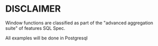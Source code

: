# DISCLAIMER

Window functions are classified as part of the "advanced aggregation suite" of features SQL Spec.

All examples will be done in Postgresql
